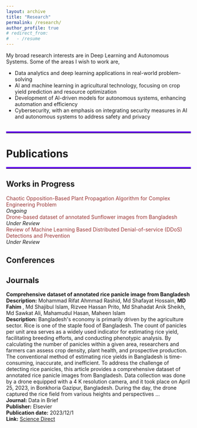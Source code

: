 ```yaml
---
layout: archive
title: "Research"
permalink: /research/
author_profile: true
# redirect_from:
#   - /resume
---
```


My broad research interests are in Deep Learning and Autonomous Systems. Some of the areas I wish to work are,

* Data analytics and deep learning applications in real-world problem-solving
* AI and machine learning in agricultural technology, focusing on crop yield prediction and resource optimization
* Development of AI-driven models for autonomous systems, enhancing automation and efficiency
* Cybersecurity, with an emphasis on integrating security measures in AI and autonomous systems to address safety and privacy


<div class="publications">
 <hr class="section-line">
 <h1>Publications</h1>
 <!--
 <div style="text-align: center; margin: 20px 0;">
   <p style="font-size: 1.2em; font-weight: bold; color: #333;">
     To get the full list of my papers, please check:
   </p>
   <div style="font-size: 1.1em;">
     <a href="https://scholar.google.com/citations?user=lNmtUxsAAAAJ&hl=en" target="_blank" style="color: #007bff; text-decoration: none; margin-right: 10px;">
       <strong>Google Scholar</strong>
     </a>
     <span style="color: #333; font-weight: bold;">|</span>
     <a href="https://www.semanticscholar.org/author/Salman-Farsi/2291362611" target="_blank" style="color: #007bff; text-decoration: none; margin-left: 10px;">
       <strong>Semantic Scholar</strong>
     </a>
   </div>
 </div>
 -->
<hr class="section-line">
</div>

## <font > Works in Progress </font> 

<font color="#993333">Chaotic Opposition-Based Plant Propagation Algorithm for Complex Engineering Problem</font>     
*<font >Ongoing</font>*  
<font color="#993333">Drone-based dataset of annotated Sunflower images from Bangladesh</font>     
*<font >Under Review</font>*  
<font color="#993333">Review of Machine Learning Based Distributed Denial-of-service (DDoS) Detections and Prevention</font>     
*<font >Under Review</font>*  

## <font> Conferences </font> 


## <font > Journals </font> 
**Comprehensive dataset of annotated rice panicle image from Bangladesh**  
**Description:** Mohammad Rifat Ahmmad Rashid, Md Shafayat Hossain, <b>MD Fahim </b>, Md Shajibul Islam, Rizvee Hassan Prito, Md Shahadat Anik Sheikh, Md Sawkat Ali, Mahamudul Hasan, Maheen Islam  
**Description:** Bangladesh's economy is primarily driven by the agriculture sector. Rice is one of the staple food of Bangladesh. The count of panicles per unit area serves as a widely used indicator for estimating rice yield, facilitating breeding efforts, and conducting phenotypic analysis. By calculating the number of panicles within a given area, researchers and farmers can assess crop density, plant health, and prospective production. The conventional method of estimating rice yields in Bangladesh is time-consuming, inaccurate, and inefficient. To address the challenge of detecting rice panicles, this article provides a comprehensive dataset of annotated rice panicle images from Bangladesh. Data collection was done by a drone equipped with a 4 K resolution camera, and it took place on April 25, 2023, in Bonkhoria Gazipur, Bangladesh. During the day, the drone captured the rice field from various heights and perspectives …  
**Journal:** Data in Brief  
**Publisher:** Elsevier  
**Publication date:** 2023/12/1  
**Link:** [Science Direct](https://www.sciencedirect.com/science/article/pii/S2352340923008399)


<style>
/* Global Settings */
:root {
  --global-theme-color: #6610f2;
  --global-text-color: #333;
  --global-bg-color: #f8f9fa;
}

/* Publications Section */
.publications {
  margin-top: 2rem;
}



 /* Section Lines */
.section-line {
  border: none;
  border-top: 4px solid var(--global-theme-color);
  margin: 1rem 0;
}
 
</style> 